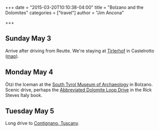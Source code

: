 +++
date = "2015-03-20T10:10:38-04:00"
title = "Bolzano and the Dolomites"
categories = ["travel"]
author = "Jim Ancona"

+++
## Sunday May 3

Arrive after driving from Reutte. We're staying at
[Tirlerhof](http://www.tirlerhof.it/en/) in Castelrotto ([map](http://goo.gl/maps/Z7gIA)).

## Monday May 4

Ötzi the Iceman at the
[South Tyrol Museum of Archaeology](http://www.iceman.it/) in
Bolzano. Scenic drive, perhaps the
[Abbreviated Dolomite Loop Drive](https://books.google.com/books?id=IEvnBAAAQBAJ&lpg=PT368&ots=5Jes6exLes&dq=abbreviated%20dolomite%20loop%20drive&pg=PT368#v=onepage&q=abbreviated%20dolomite%20loop%20drive&f=false)
in the Rick Steves Italy book.

## Tuesday May 5

Long drive to [Contignano, Tuscany](/travel/Tuscany-and-Umbria).
